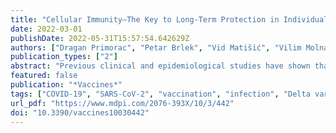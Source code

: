 ```yaml
---
title: "Cellular Immunity—The Key to Long-Term Protection in Individuals Recovered from SARS-CoV-2 and after Vaccination"
date: 2022-03-01
publishDate: 2022-05-31T15:57:54.642629Z
authors: ["Dragan Primorac", "Petar Brlek", "Vid Matišić", "Vilim Molnar", "Kristijan Vrdoljak", "Renata Zadro", "Marijo Parčina"]
publication_types: ["2"]
abstract: "Previous clinical and epidemiological studies have shown that over time antibody titers decrease, and they do not provide long-term mucosa protection against SARS-CoV-2 infection. Additionally, the increase in breakthrough infections that occur more frequently in the vaccinated than in the study participants with previous SARS-CoV-2 infection has recently become a priority public health concern. We measured the amount of interferon-gamma (Quan-T-Cell ELISA) and the level of antibodies (Anti-SARS-CoV-2 QuantiVac ELISA IgG) in the blood of the same patients simultaneously to compare cellular and humoral immunity. A total of 200 study participants (before Omicron variant appearance) were divided into four groups whose levels of cellular and humoral immunity we compared: study participants previously infected with SARS-CoV-2 (group 1); study participants vaccinated with EMA-approved vaccines (group 2); study participants previously infected with SARS-CoV-2, and vaccination history (group 3); and study participants without a history of SARS-CoV-2 infection or vaccination (group 4). Our results showed that study participants who received one of the EMA-approved vaccines and who recovered from COVID-19 (group 3) had significantly higher levels of cellular immunity and antibody titers in comparison with groups 1 and 2. Additionally, we have noticed that the study participants previously infected with SARS-CoV-2 and the study participants vaccinated with EMA-approved vaccines had a long-lasting cellular immunity. Furthermore, antibody levels showed a negative correlation with time since the last contact with a viral antigen, while cellular immunity within 20 months showed as long-term protection. Moreover, out of 200 study participants, only 1 study participant who recovered from COVID-19 (0.5%) was re-infected, while a total of 6 study participants (3%) were infected with SARS-CoV-2 after receiving the vaccine. This study suggests that cellular immunity—unlike humoral immunity, thanks to memory T cells—represents long-term protection in individuals recovered from SARS-CoV-2 and after vaccination."
featured: false
publication: "*Vaccines*"
tags: ["COVID-19", "SARS-CoV-2", "vaccination", "infection", "Delta variant", "breakthrough infection", "cellular immunity", "humoral immunity", "Omicron variant"]
url_pdf: "https://www.mdpi.com/2076-393X/10/3/442"
doi: "10.3390/vaccines10030442"
---
```


